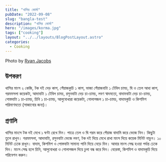 ```yaml
---
title: "খাসির কোর্মা"
pubDate: "2022-09-08"
slug: "bangla-test"
description: "খাসির কোর্মা"
hero: "/images/korma.jpg"
tags: ["cooking"]
layout: "../../layouts/BlogPostLayout.astro"
categories:
  - Cooking
---
```


Photo by <a rel="nofollow" href="https://unsplash.com/@rjacobs?utm_source=unsplash&utm_medium=referral&utm_content=creditCopyText">Ryan Jacobs</a>
  

## উপকরণ
খাসির মাংস ২ কেজি, টক দই দেড় কাপ, পেঁয়াজকুচি ১ কাপ, ভাজা পেঁয়াজবাটা ১ টেবিল চামচ, ঘি ও তেল আধা কাপ, গরমমসলা কয়েকটা, আদাবাটা ১ টেবিল চামচ, রসুনবাটা দেড় চা-চামচ, লবণ স্বাদমতো, বাদামবাটা দেড় চা-চামচ, পোস্তবাটা ১ চা-চামচ, চিনি ১ চা-চামচ, আলুবোখারা কয়েকটা, গোলাপজল ১ চা-চামচ, বাদামকুচি ও কিশমিশ পরিমাণমতো (সাজানোর জন্য)।

## প্রণালি
খাসির মাংসে টক দই মেখে ১ ঘণ্টা রেখে দিন। পাত্রে তেল ও ঘি গরম করে পেঁয়াজ বাদামি করে ভেজে নিন। কিছুটা তুলে রাখুন। গরমমসলা, আদাবাটা, রসুনবাটা ভেজে লবণ, টক দই দিয়ে মেখে রাখা মাংস দিয়ে কয়েক মিনিট নাড়ুন। ১০ মিনিট ঢেকে রাখুন। বাদাম, কিশমিশ ও পোস্তবাটা সামান্য পানি দিয়ে নেড়ে দিন। আবার মাংস সেদ্ধ হওয়া পর্যন্ত ঢেকে দিন। মাংস সেদ্ধ হলে চিনি, আলুবোখরা ও গোলাপজল দিয়ে চুলা বন্ধ করে দিন। বেরেস্তা, কিশমিশ ও বাদামকুচি দিয়ে পরিবেশন করুন।
